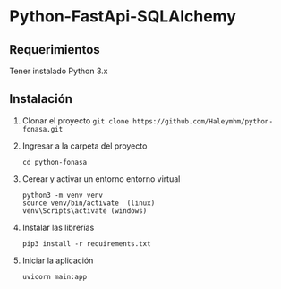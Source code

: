 # Python-FastApi-SQLAlchemy



## Requerimientos
Tener instalado Python 3.x

## Instalación

1. Clonar el proyecto
   ` git clone https://github.com/Haleymhm/python-fonasa.git `

2. Ingresar a la carpeta del proyecto
    ``` 
    cd python-fonasa 
    ```
3. Cerear y activar un entorno entorno virtual
    ```
    python3 -m venv venv
    source venv/bin/activate  (linux)
    venv\Scripts\activate (windows)
    ```

4. Instalar las librerías
    ``` 
    pip3 install -r requirements.txt

    ```
    

5. Iniciar la aplicación
    ``` 
    uvicorn main:app 
    ```